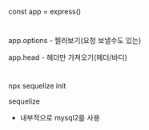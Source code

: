 const app = express()

#

app.options - 찔러보기(요청 보낼수도 있는)

app.head - 헤더만 가져오기(헤더/바디)

#

npx sequelize init

sequelize
 - 내부적으로 mysql2를 사용
